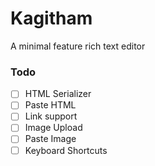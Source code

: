 # Kagitham

A minimal feature rich text editor

### Todo
- [ ] HTML Serializer
- [ ] Paste HTML
- [ ] Link support
- [ ] Image Upload
- [ ] Paste Image
- [ ] Keyboard Shortcuts